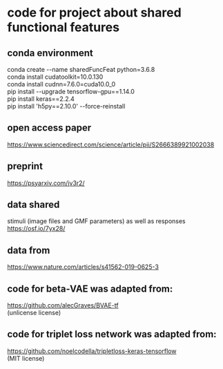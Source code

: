 # code for project about shared functional features

## conda environment
conda create --name sharedFuncFeat python=3.6.8  
conda install cudatoolkit=10.0.130  
conda install cudnn=7.6.0=cuda10.0_0  
pip install --upgrade tensorflow-gpu==1.14.0  
pip install keras==2.2.4  
pip install 'h5py==2.10.0' --force-reinstall 

## open access paper
https://www.sciencedirect.com/science/article/pii/S2666389921002038

## preprint
https://psyarxiv.com/jv3r2/

## data shared
stimuli (image files and GMF parameters) as well as responses  
https://osf.io/7yx28/

## data from
https://www.nature.com/articles/s41562-019-0625-3

## code for beta-VAE was adapted from:
https://github.com/alecGraves/BVAE-tf  
(unlicense license)

## code for triplet loss network was adapted from:
https://github.com/noelcodella/tripletloss-keras-tensorflow  
(MIT license)